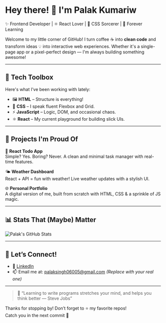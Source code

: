 # Hey there! 👋 I'm Palak Kumariw

✨ Frontend Developer | ⚛️ React Lover | 🎨 CSS Sorcerer | 🌱 Forever Learning

Welcome to my little corner of GitHub! I turn coffee ☕ into **clean code** and transform ideas 💡 into interactive web experiences. Whether it's a single-page app or a pixel-perfect design — I'm always building something awesome!

---

## 🔧 Tech Toolbox

Here's what I’ve been working with lately:

- 🖼️ **HTML** – Structure is everything!
- 🎨 **CSS** – I speak fluent Flexbox and Grid.
- ⚡ **JavaScript** – Logic, DOM, and occasional chaos.
- ⚛️ **React** – My current playground for building slick UIs.

---

## 🚀 Projects I'm Proud Of

🧰 **React Todo App**  
Simple? Yes. Boring? Never. A clean and minimal task manager with real-time features.

🌤️ **Weather Dashboard**  
React + API = fun with weather! Live weather updates with a stylish UI.

🌐 **Personal Portfolio**  
A digital version of me, built from scratch with HTML, CSS & a sprinkle of JS magic.

---

## 📊 Stats That (Maybe) Matter

![Palak's GitHub Stats](https://github-readme-stats.vercel.app/api?username=palak413&show_icons=true&theme=radical)

---

## 🤝 Let’s Connect!

- 🔗 [LinkedIn](https://www.linkedin.com/in/palak-kumari-6980a7314/)  
- 📫 Email me at: palaksingh06005@gmail.com *(Replace with your real one)*

---

> 🧠 “Learning to write programs stretches your mind, and helps you think better — Steve Jobs”

Thanks for stopping by! Don’t forget to ⭐ my favorite repos!  
Catch you in the next commit 🚀



